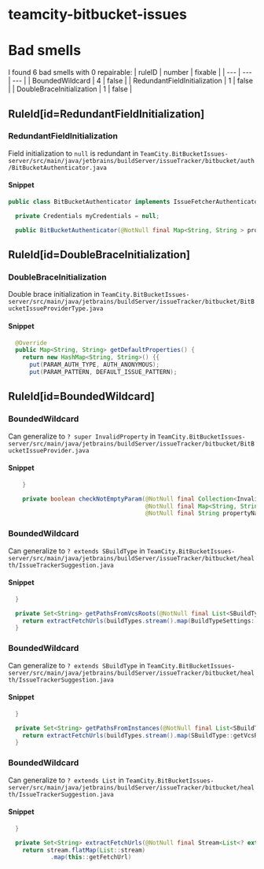 # teamcity-bitbucket-issues 
 
# Bad smells
I found 6 bad smells with 0 repairable:
| ruleID | number | fixable |
| --- | --- | --- |
| BoundedWildcard | 4 | false |
| RedundantFieldInitialization | 1 | false |
| DoubleBraceInitialization | 1 | false |
## RuleId[id=RedundantFieldInitialization]
### RedundantFieldInitialization
Field initialization to `null` is redundant
in `TeamCity.BitBucketIssues-server/src/main/java/jetbrains/buildServer/issueTracker/bitbucket/auth/BitBucketAuthenticator.java`
#### Snippet
```java
public class BitBucketAuthenticator implements IssueFetcherAuthenticator {

  private Credentials myCredentials = null;

  public BitBucketAuthenticator(@NotNull final Map<String, String > properties) {
```

## RuleId[id=DoubleBraceInitialization]
### DoubleBraceInitialization
Double brace initialization
in `TeamCity.BitBucketIssues-server/src/main/java/jetbrains/buildServer/issueTracker/bitbucket/BitBucketIssueProviderType.java`
#### Snippet
```java
  @Override
  public Map<String, String> getDefaultProperties() {
    return new HashMap<String, String>() {{
      put(PARAM_AUTH_TYPE, AUTH_ANONYMOUS);
      put(PARAM_PATTERN, DEFAULT_ISSUE_PATTERN);
```

## RuleId[id=BoundedWildcard]
### BoundedWildcard
Can generalize to `? super InvalidProperty`
in `TeamCity.BitBucketIssues-server/src/main/java/jetbrains/buildServer/issueTracker/bitbucket/BitBucketIssueProvider.java`
#### Snippet
```java
    }

    private boolean checkNotEmptyParam(@NotNull final Collection<InvalidProperty> invalid,
                                       @NotNull final Map<String, String> map,
                                       @NotNull final String propertyName,
```

### BoundedWildcard
Can generalize to `? extends SBuildType`
in `TeamCity.BitBucketIssues-server/src/main/java/jetbrains/buildServer/issueTracker/bitbucket/health/IssueTrackerSuggestion.java`
#### Snippet
```java
  }

  private Set<String> getPathsFromVcsRoots(@NotNull final List<SBuildType> buildTypes) {
    return extractFetchUrls(buildTypes.stream().map(BuildTypeSettings::getVcsRoots));
  }
```

### BoundedWildcard
Can generalize to `? extends SBuildType`
in `TeamCity.BitBucketIssues-server/src/main/java/jetbrains/buildServer/issueTracker/bitbucket/health/IssueTrackerSuggestion.java`
#### Snippet
```java
  }

  private Set<String> getPathsFromInstances(@NotNull final List<SBuildType> buildTypes) {
    return extractFetchUrls(buildTypes.stream().map(SBuildType::getVcsRootInstances));
  }
```

### BoundedWildcard
Can generalize to `? extends List`
in `TeamCity.BitBucketIssues-server/src/main/java/jetbrains/buildServer/issueTracker/bitbucket/health/IssueTrackerSuggestion.java`
#### Snippet
```java
  }

  private Set<String> extractFetchUrls(@NotNull final Stream<List<? extends VcsRoot>> stream) {
    return stream.flatMap(List::stream)
            .map(this::getFetchUrl)
```


